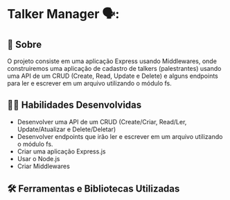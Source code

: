 # Talker Manager 🗣️:

## :page_with_curl: Sobre

O projeto consiste em uma aplicação Express usando Middlewares, onde construiremos uma aplicação de cadastro de talkers (palestrantes) usando uma API de um CRUD  (Create, Read, Update e Delete) e alguns endpoints para ler e escrever em um arquivo utilizando o módulo fs.

## :man_technologist: Habilidades Desenvolvidas

* Desenvolver uma API de um CRUD (Create/Criar, Read/Ler, Update/Atualizar e Delete/Deletar)
* Desenvolver endpoints que irão ler e escrever em um arquivo utilizando o módulo fs.
* Criar uma aplicação Express.js
* Usar o Node.js
* Criar Middlewares

## :hammer_and_wrench: Ferramentas e Bibliotecas Utilizadas
